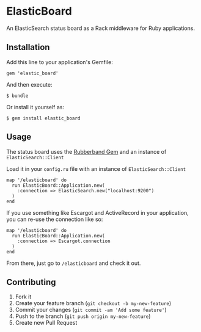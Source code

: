 # ElasticBoard

An ElasticSearch status board as a Rack middleware for Ruby applications.

## Installation

Add this line to your application's Gemfile:

    gem 'elastic_board'

And then execute:

    $ bundle

Or install it yourself as:

    $ gem install elastic_board

## Usage

The status board uses the [Rubberband Gem](https://github.com/grantr/rubberband) and an instance of `ElasticSearch::Client`

Load it in your `config.ru` file with an instance of `ElasticSearch::Client`

    map '/elasticboard' do
      run ElasticBoard::Application.new(
        :connection => ElasticSearch.new("localhost:9200")
      )
    end
    
If you use something like Escargot and ActiveRecord in your application, you can re-use the connection like so:

    map '/elasticboard' do
      run ElasticBoard::Application.new(
        :connection => Escargot.connection
      )
    end
    
From there, just go to `/elasticboard` and check it out.

## Contributing

1. Fork it
2. Create your feature branch (`git checkout -b my-new-feature`)
3. Commit your changes (`git commit -am 'Add some feature'`)
4. Push to the branch (`git push origin my-new-feature`)
5. Create new Pull Request